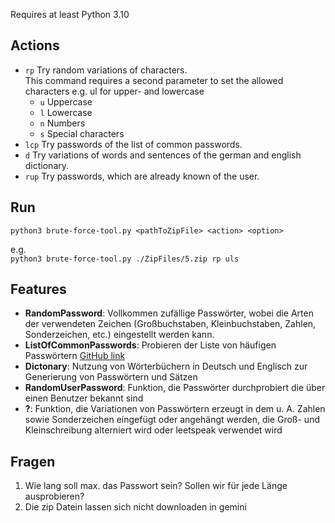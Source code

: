Requires at least Python 3.10

## Actions
* `rp`   Try random variations of characters.  
       This command requires a second parameter to set the allowed characters e.g. ul for upper- and lowercase  
    * `u` Uppercase
    * `l` Lowercase
    * `n` Numbers
    * `s` Special characters
* `lcp`  Try passwords of the list of common passwords.
* `d`  Try variations of words and sentences of the german and english dictionary.
* `rup`  Try passwords, which are already known of the user.

## Run

`python3 brute-force-tool.py <pathToZipFile> <action> <option>`

e.g.  
`python3 brute-force-tool.py ./ZipFiles/5.zip rp uls`

## Features
* **RandomPassword**: Vollkommen zufällige Passwörter, wobei die Arten der verwendeten Zeichen (Großbuchstaben, Kleinbuchstaben, Zahlen, Sonderzeichen, etc.) eingestellt werden kann.
* **ListOfCommonPasswords**: Probieren der Liste von häufigen Passwörtern
    [GitHub link](https://github.com/danielmiessler/SecLists/blob/master/Passwords/Common-Credentials/10-million-password-list-top-1000000.txt)
* **Dictonary**: Nutzung von Wörterbüchern in Deutsch und Englisch zur Generierung von Passwörtern und Sätzen
* **RandomUserPassword**: Funktion, die Passwörter durchprobiert die über einen Benutzer bekannt sind
* **?**: Funktion, die Variationen von Passwörtern erzeugt in dem u. A. Zahlen sowie Sonderzeichen eingefügt oder angehängt werden, die Groß- und Kleinschreibung alterniert wird oder leetspeak verwendet wird


## Fragen
1. Wie lang soll max. das Passwort sein? Sollen wir für jede Länge ausprobieren? 
2. Die zip Datein lassen sich nicht downloaden in gemini